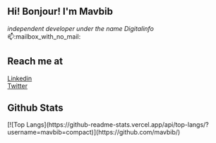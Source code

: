 

<!--
**mavbib/mavbib** is a ✨ _special_ ✨ repository because its `README.md` (this file) appears on your GitHub profile.

Here are some ideas to get you started:

- 🔭 I’m currently working on ...
- 🌱 I’m currently learning ...
- 👯 I’m looking to collaborate on ...
- 🤔 I’m looking for help with ...
- 💬 Ask me about ...
- 📫 How to reach me: ...
- 😄 Pronouns: ...
- ⚡ Fun fact: ...
-->
<h2>Hi! Bonjour! I'm Mavbib</h2>
<em>independent developer under the name Digitalinfo</em><br/>
📫:mailbox_with_no_mail:<h2>Reach me at</h2>
<a href="http://www.linkedin.com/in/marc-andre-veilleux-aa367b72">Linkedin</a><br/>
<a href="https://twitter.com/xaltran">Twitter</a><br/>
<a onclick="togceci()"><h2>Github Stats</h2><i class='fas fa-angle-down' style='font-size:36px'></i></a>
[![Top Langs](https://github-readme-stats.vercel.app/api/top-langs/?username=mavbib=compact)](https://github.com/mavbib/)

